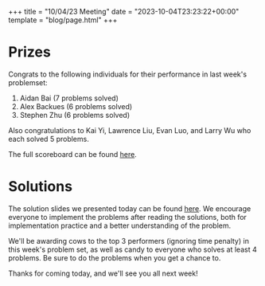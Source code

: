 +++
title = "10/04/23 Meeting"
date = "2023-10-04T23:23:22+00:00"
template = "blog/page.html"
+++

# Prizes

Congrats to the following individuals for their performance in last week's problemset:
1. Aidan Bai (7 problems solved)
2. Alex Backues (6 problems solved)
3. Stephen Zhu (6 problems solved)

Also congratulations to Kai Yi, Lawrence Liu, Evan Luo, and Larry Wu who each solved 5 problems.

The full scoreboard can be found [here](https://codeforces.com/group/56LvjuJGwY/contest/475643/standings/groupmates/true).

# Solutions

The solution slides we presented today can be found [here](https://docs.google.com/presentation/d/1Dl17YXGrbv-lJKZknKSW0VcVOMHHrAmwB2ZazhRBmwI/edit?usp=sharing).
We encourage everyone to implement the problems after reading the solutions, both for implementation practice and a better understanding of the problem.

We'll be awarding cows to the top 3 performers (ignoring time penalty) in this week's problem set, as well as candy to everyone who solves at least 4 problems. Be sure to do the problems when you get a chance to.

Thanks for coming today, and we'll see you all next week!

